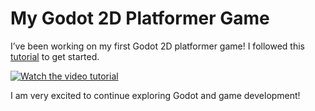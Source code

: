 # My Godot 2D Platformer Game

I’ve been working on my first Godot 2D platformer game! I followed this [tutorial](https://www.youtube.com/watch?v=LOhfqjmasi0) to get started.

[![Watch the video tutorial](https://img.youtube.com/vi/LOhfqjmasi0/maxresdefault.jpg)](https://www.youtube.com/watch?v=LOhfqjmasi0)

I am very excited to continue exploring Godot and game development!

